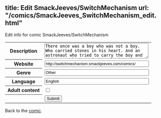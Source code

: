 title: Edit SmackJeeves/SwitchMechanism
url: "/comics/SmackJeeves_SwitchMechanism_edit.html"
---
Edit info for comic SmackJeeves/SwitchMechanism

<form name="comic" action="http://gaepostmail.appspot.com/comic/" method="post">
<table class="comicinfo">
<tr>
<th>Description</th><td><textarea name="description" cols="40" rows="3">There once was a boy who was not a boy. Who carried stones in his heart. And an astronaut who tried to carry the boy and the stones both. Switch Mechanism- A genetic or environmental trigger which decides which of several possible forms an individual of a species may take. This is a stand-alone sequel to Black and Blue. Updates FRI and SAT</textarea></td>
</tr>
<tr>
<th>Website</th><td><input type="text" name="url" value="http://switchmechanism.smackjeeves.com/comics/" size="40"/></td>
</tr>
<tr>
<th>Genre</th><td><input type="text" name="genre" value="Other" size="40"/></td>
</tr>
<tr>
<th>Language</th><td><input type="text" name="language" value="English" size="40"/></td>
</tr>
<tr>
<th>Adult content</th><td><input type="checkbox" name="adult" value="adult" /></td>
</tr>
<tr>
<th></th><td>
<input type="hidden" name="comic" value="SmackJeeves_SwitchMechanism" />
<input type="submit" name="submit" value="Submit" />
</td>
</tr>
</table>
</form>

Back to the [comic](SmackJeeves_SwitchMechanism.html).
